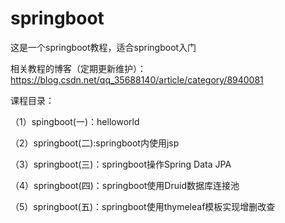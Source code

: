 # springboot 
这是一个springboot教程，适合springboot入门

相关教程的博客（定期更新维护）：https://blog.csdn.net/qq_35688140/article/category/8940081

课程目录：

（1）spingboot(一)：helloworld

（2）springboot(二):springboot内使用jsp

（3）springboot(三)：springboot操作Spring Data JPA

（4）springboot(四)：springboot使用Druid数据库连接池

（5）springboot(五)：springboot使用thymeleaf模板实现增删改查
